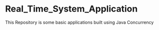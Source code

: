 # Real_Time_System_Application
This Repository is some basic applications built using Java Concurrency 
